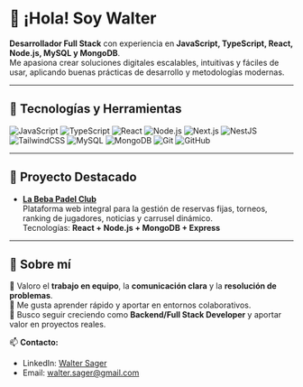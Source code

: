 # 👋 ¡Hola! Soy Walter

**Desarrollador Full Stack** con experiencia en **JavaScript, TypeScript, React, Node.js, MySQL y MongoDB**.  
Me apasiona crear soluciones digitales escalables, intuitivas y fáciles de usar, aplicando buenas prácticas de desarrollo y metodologías modernas.

---

## 🚀 Tecnologías y Herramientas

![JavaScript](https://img.shields.io/badge/-JavaScript-F7DF1E?logo=javascript&logoColor=black)
![TypeScript](https://img.shields.io/badge/-TypeScript-3178C6?logo=typescript&logoColor=white)
![React](https://img.shields.io/badge/-React-61DAFB?logo=react&logoColor=black)
![Node.js](https://img.shields.io/badge/-Node.js-339933?logo=node.js&logoColor=white)
![Next.js](https://img.shields.io/badge/-Next.js-000000?logo=next.js&logoColor=white)
![NestJS](https://img.shields.io/badge/-NestJS-E0234E?logo=nestjs&logoColor=white)
![TailwindCSS](https://img.shields.io/badge/-TailwindCSS-06B6D4?logo=tailwindcss&logoColor=white)
![MySQL](https://img.shields.io/badge/-MySQL-4479A1?logo=mysql&logoColor=white)
![MongoDB](https://img.shields.io/badge/-MongoDB-47A248?logo=mongodb&logoColor=white)
![Git](https://img.shields.io/badge/-Git-F05032?logo=git&logoColor=white)
![GitHub](https://img.shields.io/badge/-GitHub-181717?logo=github&logoColor=white)

---

## 🌟 Proyecto Destacado

- [**La Beba Padel Club**](https://labebapadel.com)  
  Plataforma web integral para la gestión de reservas fijas, torneos, ranking de jugadores, noticias y carrusel dinámico.  
  Tecnologías: **React + Node.js + MongoDB + Express**  

---

## 🤝 Sobre mí

🔹 Valoro el **trabajo en equipo**, la **comunicación clara** y la **resolución de problemas**.  
🔹 Me gusta aprender rápido y aportar en entornos colaborativos.  
🔹 Busco seguir creciendo como **Backend/Full Stack Developer** y aportar valor en proyectos reales.

📫 **Contacto:**  
- LinkedIn: [Walter Sager](https://www.linkedin.com/in/walter-sager-082b27303/)  
- Email: walter.sager@gmail.com  
